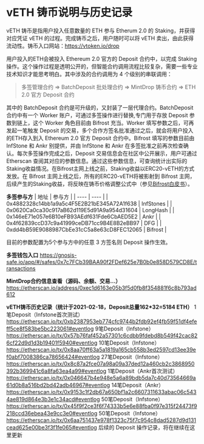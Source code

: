 # vETH 铸币说明与历史记录

vETH 铸币是指用户投入任意数量的 ETH 参与 Etherum 2.0 的 Staking，并获得对应凭证 vETH 的过程。完成铸币之后，用户随时可以将 vETH 卖出，由此获得流动性。铸币入口网站：<https://vtoken.io/drop>

用户投入的ETH会被投入 Ethereum 2.0 官方的 Deposit 合约中，以完成 Staking 操作。这个操作过程是透明公开的，但智能合约调用流程比较复杂，需要一些专业技术知识才能思考明白。其中涉及的合约调用为 4 个级别的串联调用：

>多签管理合约 => BatchDeposit 批处理合约 => MintDrop 铸币合约 => ETH 2.0 官方 Deposit 合约

其中的 BatchDeposit 合约是可升级的，又封装了一层代理合约。BatchDeposit 合约中有一个 Worker 账户，可通过多签操作进行替换,专门用于存放 Deposit 参数到链上，这个 Worker 角色目前由 Bifrost 充当。Worker 填写参数之后，可再发起一笔触发 Deposit 的交易，多个合作方签名批准通过之后，就会将用户投入的ETH存入到入 Ethereum 2.0 官方 Deposit 合约中。Bifrost 填写的参数目前由 InfStone 和 Ankr 别提供，并由 InfStone 和 Ankr 在多签批准之前再次检查确认。每次多签操作完成之后，Deposit 交易信息会在社区中公开展示，用户可通过 Etherscan 查阅其对应的参数信息。通过这些参数信息，可查询统计出实际的Staking收益情况。在Bifrost主网上线之前，Staking收益以ERC20-vETH的方式发放。在 Bifrost 主网上线之后，所有的ERC20-vETH将被影射到 Bifrost 主网，后续产生的Staking收益，将反映在铸币价格调整公式中（参见[Bifrost白皮书](https://whitepaper.bifrost.finance/)）。
 
**多签参与方**
|  地址   | 参与方  |
|  ----  | ----  |
| 0x4882328c14bb1a9a5c4F5E2B21bE345A72A1f638  | InfStones |
| 0x0620Ca0ca30c917aB62d119E5d91A9a954d31604  | LongHash |
| 0x146eE71e057e6B10eFB93AEdf631Fde6CbAED5E2  | Ankr |
| 0x4f62839ccD37c9a41999ceDB71cc9B4E8B2eBB97  | DFG |
| 0xdd4bB59E9088987CbEe31cC5a8e63cD8FEC12065  | Bifrost |


目前的参数配置为5个参与方中的任意 3 方签名则 Deposit 操作生效。
 
**多签钱包入口**
<https://gnosis-safe.io/app/#/safes/0x7c7FCb39BAA90f2FDef625e7B0b0e858D579CD8E/transactions>
 
**MintDrop合约信息查看（源码、余额、交易...）**
<https://etherscan.io/address/0xec1d6163e05b3f5d0fb8f354881f6c8b793ad612>
 

**vETH铸币历史记录（统计于2021-02-18，Deposit总量162*32=5184 ETH）**
1笔Deposit（Infstone首次测试）
<https://etherscan.io/tx/0xb2387953eb774cfc9744b2fdb92ef4fb59f51df4efeff5ce8f583be5bc223061#eventlog>
9笔Deposit（Infstone）
<https://etherscan.io/tx/0x57b76faf452a57301c6cdbb9fdebd8b549f42cac826cf22d9d1d3b19401f5940#eventlog>
10笔Deposit（Infstone）
<https://etherscan.io/tx/0x8aa70ff63a5a1819a165cb558b3ed2597cd13ee39ef0abf7008386ca78656424#eventlog>
27笔Deposit（Infstone）
<https://etherscan.io/tx/0x8c87a2fce07a98a09a37ded12a460cb2c3868950392b369941c6a8fa63ea4a99#eventlog>
1笔Deposit（Ankr首次测试）
<https://etherscan.io/tx/0x046647b4e948e5a6a89bdb5da7c40d73564669a61d0b8a516bd2bd42adb46967#eventlog>
14笔Deposit（Ankr）
<https://etherscan.io/tx/0x9153c1f2db67a650bf1a2c6607311633abac06c5434ae819d864e3b3e1c34acd#eventlog>
50笔Deposit（Infstone）
<https://etherscan.io/tx/0x45f9f2ce3f6f74333b5e6e88fba0f97e315f24473f9218ccd36ebea43e9cc3e0#eventlog>
50笔Deposit（Infstone）
<https://etherscan.io/tx/0x6aa751437e978f1323c75f7c954c8dad5287d9d131cead625e00be3f3f1fe065#eventlog>
后续的 Deposit 操作记录，将在继续在这里更新
